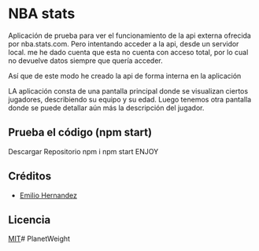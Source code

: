 # NBA stats

Aplicación de prueba para ver el funcionamiento de la api externa ofrecida por nba.stats.com.
Pero intentando acceder a la api, desde un servidor local. me he dado cuenta que esta no cuenta con acceso total, por lo cual no devuelve datos siempre que quería acceder.

Así que de este modo he creado la api de forma interna en la aplicación

LA aplicación consta de una pantalla  principal donde se visualizan ciertos jugadores, describiendo su equipo y su edad. Luego tenemos otra pantalla donde se puede detallar aún más la descripción del jugador.

## Prueba el código (npm start)

Descargar Repositorio
npm i
npm start
ENJOY

## Créditos

- [Emilio Hernandez](https://www.linkedin.com/in/emilio-rafael-hernandez-perez-3a8bb540/)

## Licencia

[MIT](https://opensource.org/licenses/MIT)# PlanetWeight
